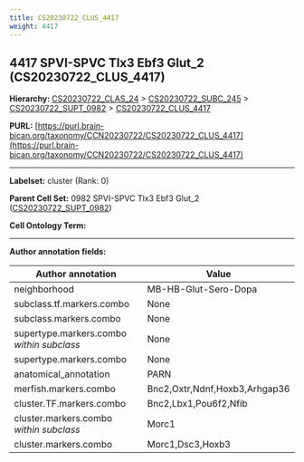 ```yaml
---
title: CS20230722_CLUS_4417
weight: 4417
---
```

## 4417 SPVI-SPVC Tlx3 Ebf3 Glut_2 (CS20230722_CLUS_4417)
<b>Hierarchy: </b>
[CS20230722_CLAS_24](../CS20230722_CLAS_24) >
[CS20230722_SUBC_245](../CS20230722_SUBC_245) >
[CS20230722_SUPT_0982](../CS20230722_SUPT_0982) >
[CS20230722_CLUS_4417](../CS20230722_CLUS_4417)

**PURL:** [https://purl.brain-bican.org/taxonomy/CCN20230722/CS20230722_CLUS_4417](https://purl.brain-bican.org/taxonomy/CCN20230722/CS20230722_CLUS_4417)

---


**Labelset:** cluster (Rank: 0)

**Parent Cell Set:** 0982 SPVI-SPVC Tlx3 Ebf3 Glut_2 ([CS20230722_SUPT_0982](../CS20230722_SUPT_0982))



**Cell Ontology Term:** 

[MARKER GENES.]: #


---

[TRANSFERRED ANNOTATIONS.]: #


[AUTHOR ANNOTATION FIELDS.]: #


**Author annotation fields:**

| Author annotation | Value |
|-------------------|-------|
|neighborhood|MB-HB-Glut-Sero-Dopa|
|subclass.tf.markers.combo|None|
|subclass.markers.combo|None|
|supertype.markers.combo _within subclass_|None|
|supertype.markers.combo|None|
|anatomical_annotation|PARN|
|merfish.markers.combo|Bnc2,Oxtr,Ndnf,Hoxb3,Arhgap36|
|cluster.TF.markers.combo|Bnc2,Lbx1,Pou6f2,Nfib|
|cluster.markers.combo _within subclass_|Morc1|
|cluster.markers.combo|Morc1,Dsc3,Hoxb3|
